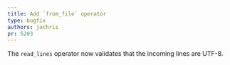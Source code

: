 ```yaml
---
title: Add `from_file` operator
type: bugfix
authors: jachris
pr: 5203
---
```


The `read_lines` operator now validates that the incoming lines are UTF-8.
